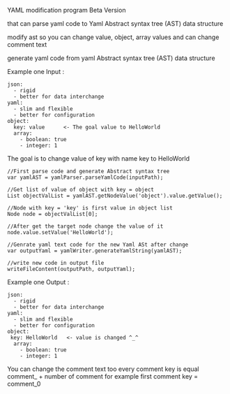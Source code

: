 YAML modification program Beta Version

that can parse yaml code to Yaml Abstract syntax tree (AST) data structure

modify ast so you can change value, object, array values and can change comment text

generate yaml code from yaml Abstract syntax tree (AST) data structure

Example one Input :



    json:
      - rigid
      - better for data interchange
    yaml:
      - slim and flexible
      - better for configuration
    object:
	  key: value      <- The goal value to HelloWorld
      array:
        - boolean: true
        - integer: 1


The goal is to change value of key with name key to HelloWorld

    //First parse code and generate Abstract syntax tree
    var yamlAST = yamlParser.parseYamlCode(inputPath);
    
    //Get list of value of object with key = object
    List objectValList = yamlAST.getNodeValue('object').value.getValue();
    
    //Node with key = 'key' is first value in object list
    Node node = objectValList[0];
    
    //After get the target node change the value of it
    node.value.setValue('HelloWorld');
    
    //Genrate yaml text code for the new Yaml ASt after change
    var outputYaml = yamlWriter.generateYamlString(yamlAST);
    
    //write new code in output file
    writeFileContent(outputPath, outputYaml);
    
Example one Output :

    json:
      - rigid
      - better for data interchange
    yaml:
      - slim and flexible
      - better for configuration
    object:
     key: HelloWorld   <- value is changed ^_^
      array: 
        - boolean: true
        - integer: 1
        
You can change the comment text too every comment key is equal comment_ + number of comment
for example first comment key = comment_0